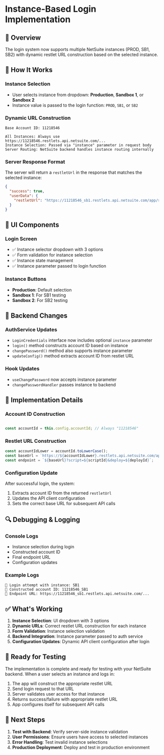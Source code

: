 # Instance-Based Login Implementation

## 🎯 **Overview**

The login system now supports multiple NetSuite instances (PROD, SB1, SB2) with dynamic restlet URL construction based on the selected instance.

## 🔧 **How It Works**

### **Instance Selection**
- User selects instance from dropdown: **Production**, **Sandbox 1**, or **Sandbox 2**
- Instance value is passed to the login function: `PROD`, `SB1`, or `SB2`

### **Dynamic URL Construction**
```
Base Account ID: 11218546

All Instances: Always use https://11218546.restlets.api.netsuite.com/...
Instance Selection: Passed via "instance" parameter in request body
Server Routing: NetSuite backend handles instance routing internally
```

### **Server Response Format**
The server will return a `restletUrl` in the response that matches the selected instance:
```json
{
  "success": true,
  "userData": {
    "restletUrl": "https://11218546_sb1.restlets.api.netsuite.com/app/site/hosting/restlet.nl?script=76&deploy=1"
  }
}
```

## 📱 **UI Components**

### **Login Screen**
- ✅ Instance selector dropdown with 3 options
- ✅ Form validation for instance selection
- ✅ Instance state management
- ✅ Instance parameter passed to login function

### **Instance Buttons**
- **Production**: Default selection
- **Sandbox 1**: For SB1 testing
- **Sandbox 2**: For SB2 testing

## 🔐 **Backend Changes**

### **AuthService Updates**
- `LoginCredentials` interface now includes optional `instance` parameter
- `login()` method constructs account ID based on instance
- `changePassword()` method also supports instance parameter
- `updateConfig()` method extracts account ID from restlet URL

### **Hook Updates**
- `useChangePassword` now accepts instance parameter
- `changePasswordHandler` passes instance to backend

## 🚀 **Implementation Details**

### **Account ID Construction**
```typescript

const accountId = this.config.accountId; // Always "11218546"
```

### **Restlet URL Construction**
```typescript
const accountIdLower = accountId.toLowerCase();
const baseUrl = `https://${accountIdLower}.restlets.api.netsuite.com/app/site/hosting/restlet.nl`;
const endpoint = `${baseUrl}?script=${scriptId}&deploy=${deployId}`;
```

### **Configuration Update**
After successful login, the system:
1. Extracts account ID from the returned `restletUrl`
2. Updates the API client configuration
3. Sets the correct base URL for subsequent API calls

## 🔍 **Debugging & Logging**

### **Console Logs**
- Instance selection during login
- Constructed account ID
- Final endpoint URL
- Configuration updates

### **Example Logs**
```
🔐 Login attempt with instance: SB1
🔐 Constructed account ID: 11218546_SB1
🔐 Endpoint URL: https://11218546_sb1.restlets.api.netsuite.com/...
```

## ✅ **What's Working**

1. **Instance Selection**: UI dropdown with 3 options
2. **Dynamic URLs**: Correct restlet URL construction for each instance
3. **Form Validation**: Instance selection validation
4. **Backend Integration**: Instance parameter passed to auth service
5. **Configuration Updates**: Dynamic API client configuration after login

## 🎉 **Ready for Testing**

The implementation is complete and ready for testing with your NetSuite backend. When a user selects an instance and logs in:

1. The app will construct the appropriate restlet URL
2. Send login request to that URL
3. Server validates user access for that instance
4. Returns success/failure with appropriate restlet URL
5. App configures itself for subsequent API calls

## 🔗 **Next Steps**

1. **Test with Backend**: Verify server-side instance validation
2. **User Permissions**: Ensure users have access to selected instances
3. **Error Handling**: Test invalid instance selections
4. **Production Deployment**: Deploy and test in production environment
